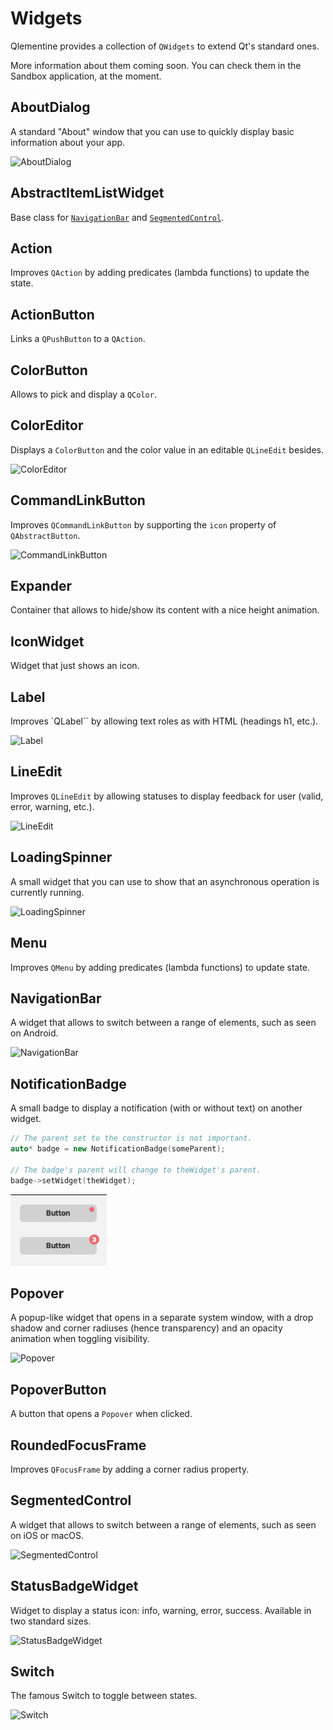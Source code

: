 # Widgets

Qlementine provides a collection of `QWidgets` to extend Qt's standard ones.

More information about them coming soon. You can check them in the Sandbox application, at the moment.

## AboutDialog

A standard "About" window that you can use to quickly display basic information about your app.

![AboutDialog](assets/images/widgets/aboutdialog.png)

## AbstractItemListWidget

Base class for [`NavigationBar`](#navigationbar) and [`SegmentedControl`](#segmentedcontrol).

## Action

Improves `QAction` by adding predicates (lambda functions) to update the state.

## ActionButton

Links a `QPushButton` to a `QAction`.

## ColorButton

Allows to pick and display a `QColor`.

## ColorEditor

Displays a `ColorButton` and the color value in an editable `QLineEdit` besides.

![ColorEditor](assets/images/widgets/coloreditor.png)

## CommandLinkButton

Improves `QCommandLinkButton` by supporting the `icon` property of `QAbstractButton`.

![CommandLinkButton](assets/images/widgets/commandlinkbutton.png)

## Expander

Container that allows to hide/show its content with a nice height animation.

## IconWidget

Widget that just shows an icon.

## Label

Improves `QLabel`` by allowing text roles as with HTML (headings h1, etc.).

![Label](assets/images/widgets/label.png)

## LineEdit

Improves `QLineEdit` by allowing statuses to display feedback for user (valid, error, warning, etc.).

![LineEdit](assets/images/widgets/lineedit.png)

## LoadingSpinner

A small widget that you can use to show that an asynchronous operation is currently running.

![LoadingSpinner](assets/images/widgets/loadingspinner.png)

## Menu

Improves `QMenu` by adding predicates (lambda functions) to update state.

## NavigationBar

A widget that allows to switch between a range of elements, such as seen on Android.

![NavigationBar](assets/images/widgets/navigationbar.png)

## NotificationBadge

A small badge to display a notification (with or without text) on another widget.

```cpp
// The parent set to the constructor is not important.
auto* badge = new NotificationBadge(someParent);

// The badge's parent will change to theWidget's parent.
badge->setWidget(theWidget);
```

![NotificationBadge](assets/images/widgets/notificationbadge.png)

## Popover

A popup-like widget that opens in a separate system window, with a drop shadow and corner radiuses (hence transparency) and an opacity animation when toggling visibility.

![Popover](assets/images/widgets/popover.png)

## PopoverButton

A button that opens a `Popover` when clicked.

## RoundedFocusFrame

Improves `QFocusFrame` by adding a corner radius property.

## SegmentedControl

A widget that allows to switch between a range of elements, such as seen on iOS or macOS.

![SegmentedControl](assets/images/widgets/segmentedcontrol.png)

## StatusBadgeWidget

Widget to display a status icon: info, warning, error, success. Available in two standard sizes.

![StatusBadgeWidget](assets/images/widgets/badges.png)

## Switch

The famous Switch to toggle between states.

![Switch](assets/images/widgets/switch-checked.png)
